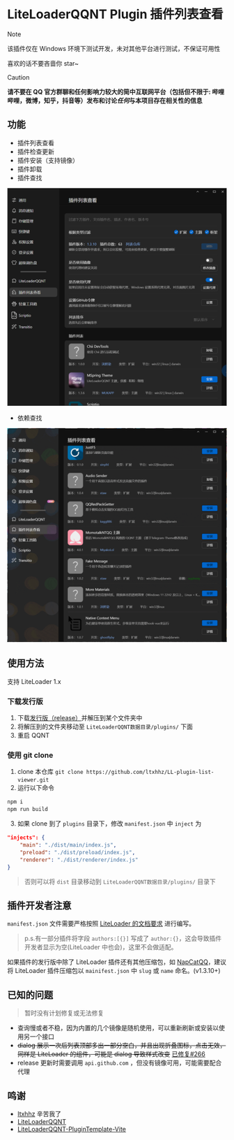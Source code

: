 # LiteLoaderQQNT Plugin 插件列表查看

> [!NOTE]
> 该插件仅在 Windows 环境下测试开发，未对其他平台进行测试，不保证可用性
>
> 喜欢的话不要吝啬你 star~

> [!CAUTION]
> **请不要在 QQ 官方群聊和任何影响力较大的简中互联网平台（包括但不限于: 哔哩哔哩，微博，知乎，抖音等）发布和讨论*任何*与本项目存在相关性的信息**

## 功能

- 插件列表查看
- 插件检查更新
- 插件安装（支持镜像）
- 插件卸载
- 插件查找

![](./imgs/1.png)

- 依赖查找

![gif](./imgs/2.gif)

## 使用方法

支持 LiteLoader 1.x

### 下载发行版

1. 下载[发行版（release）](https://github.com/ltxhhz/LL-plugin-list-viewer/releases/latest)并解压到某个文件夹中
2. 将解压到的文件夹移动至 `LiteLoaderQQNT数据目录/plugins/` 下面
3. 重启 QQNT

### 使用 git clone

1. clone 本仓库 `git clone https://github.com/ltxhhz/LL-plugin-list-viewer.git`
2. 运行以下命令

```bash
npm i
npm run build
```

3. 如果 clone 到了 `plugins` 目录下，修改 `manifest.json` 中 `inject` 为

```json
"injects": {
    "main": "./dist/main/index.js",
    "preload": "./dist/preload/index.js",
    "renderer": "./dist/renderer/index.js"
}
```

> 否则可以将 `dist` 目录移动到 `LiteLoaderQQNT数据目录/plugins/` 目录下

## 插件开发者注意

`manifest.json` 文件需要严格按照 [LiteLoader 的文档要求](https://liteloaderqqnt.github.io/docs/introduction.html#manifest-json) 进行编写。

> p.s.有一部分插件将字段 `authors:[{}]` 写成了 `author:{}`，这会导致插件开发者显示为空(LiteLoader 中也会)，这里不会做适配。

如果插件的发行版中除了 LiteLoader 插件还有其他压缩包，如 [NapCatQQ](https://github.com/NapNeko/NapCatQQ)，建议将 LiteLoader 插件压缩包以 `mainifest.json` 中 `slug` 或 `name` 命名。(v1.3.10+)

## 已知的问题

> 暂时没有计划修复或无法修复

- 查询慢或者不稳，因为内置的几个镜像是随机使用，可以重新刷新或安装以使用另一个接口
- ~~dialog 展示一次后列表顶部多出一部分空白，并且出现折叠图标，点击无效，同样是 LiteLoader 的组件，可能是 dialog 导致样式改变~~ [已修复#266](https://github.com/LiteLoaderQQNT/LiteLoaderQQNT/issues/266)
- release 更新时需要调用 `api.github.com` ，但没有镜像可用，可能需要配合代理

## 鸣谢

- [ltxhhz](https://github.com/ltxhhz) 辛苦我了
- [LiteLoaderQQNT](https://github.com/LiteLoaderQQNT/LiteLoaderQQNT)
- [LiteLoaderQQNT-PluginTemplate-Vite](https://github.com/MisaLiu/LiteLoaderQQNT-PluginTemplate-Vite)
